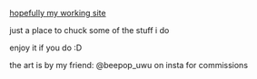 <u>hopefully my working site</u>

just a place to chuck some of the stuff i do

enjoy it if you do :D

the art is by my friend: @beepop_uwu on insta for commissions
